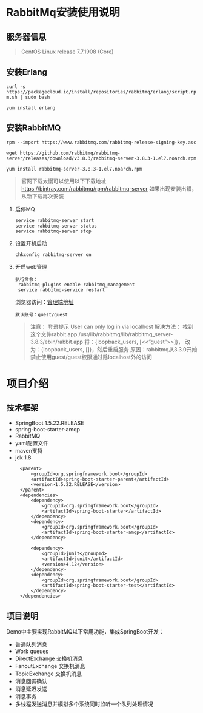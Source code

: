 # RabbitMq安装使用说明
## 服务器信息
>CentOS Linux release 7.7.1908 (Core)

## 安装Erlang
`curl -s https://packagecloud.io/install/repositories/rabbitmq/erlang/script.rpm.sh | sudo bash`

`yum install erlang `

## 安装RabbitMQ
`rpm --import https://www.rabbitmq.com/rabbitmq-release-signing-key.asc`

`wget https://github.com/rabbitmq/rabbitmq-server/releases/download/v3.8.3/rabbitmq-server-3.8.3-1.el7.noarch.rpm`

` yum install rabbitmq-server-3.8.3-1.el7.noarch.rpm `

> 官网下载太慢可以使用以下下载地址
  https://bintray.com/rabbitmq/rpm/rabbitmq-server
  如果出现安装出错，从新下载再次安装
  
1. 启停MQ

    ```
    service rabbitmq-server start
    service rabbitmq-server status
    service rabbitmq-server stop
    ```

2. 设置开机启动

    `chkconfig rabbitmq-server on`

3. 开启web管理
    ```
    执行命令：
     rabbitmq-plugins enable rabbitmq_management
     service rabbitmq-service restart
    ```
    浏览器访问：[管理端地址](http://127.0.0.1:15672) 
    ```
    默认账号：guest/guest 
    ```
    > 注意：
    登录提示 User can only log in via localhost 解决方法：
    找到这个文件rabbit.app
    /usr/lib/rabbitmq/lib/rabbitmq_server-3.8.3/ebin/rabbit.app
    将：{loopback_users, [<<”guest”>>]}，
    改为：{loopback_users, []}，然后重启服务
    原因：rabbitmq从3.3.0开始禁止使用guest/guest权限通过除localhost外的访问
    
 
 # 项目介绍
 ## 技术框架
 + SpringBoot 1.5.22.RELEASE
 + spring-boot-starter-amqp
 + RabbitMQ
 + yaml配置文件
 + maven支持
 + jdk 1.8
 
 ```  
      <parent>
          <groupId>org.springframework.boot</groupId>
          <artifactId>spring-boot-starter-parent</artifactId>
          <version>1.5.22.RELEASE</version>
      </parent>
      <dependencies>
          <dependency>
              <groupId>org.springframework.boot</groupId>
              <artifactId>spring-boot-starter</artifactId>
          </dependency>
          <dependency>
              <groupId>org.springframework.boot</groupId>
              <artifactId>spring-boot-starter-amqp</artifactId>
          </dependency>
  
          <dependency>
              <groupId>junit</groupId>
              <artifactId>junit</artifactId>
              <version>4.12</version>
          </dependency>
          <dependency>
              <groupId>org.springframework.boot</groupId>
              <artifactId>spring-boot-starter-test</artifactId>
          </dependency>
      </dependencies>
 ``` 

## 项目说明
Demo中主要实现RabbitMQ以下常用功能，集成SpringBoot开发：
+ 普通队列消息
+ Work queues
+ DirectExchange 交换机消息
+ FanoutExchange 交换机消息
+ TopicExchange 交换机消息
+ 消息回调确认
+ 消息延迟发送
+ 消息事务
+ 多线程发送消息并模拟多个系统同时监听一个队列处理情况

